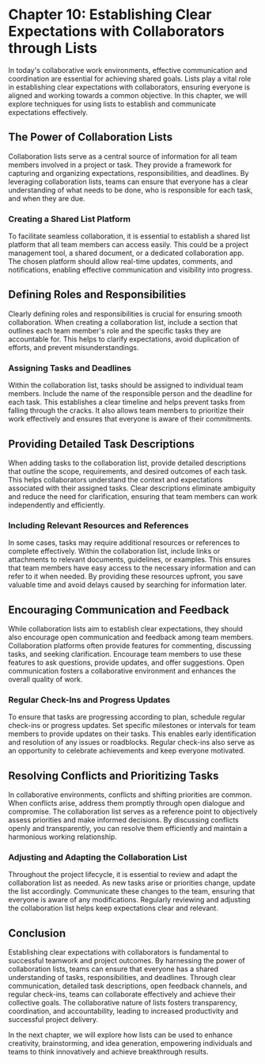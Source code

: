 Chapter 10: Establishing Clear Expectations with Collaborators through Lists
============================================================================

In today's collaborative work environments, effective communication and coordination are essential for achieving shared goals. Lists play a vital role in establishing clear expectations with collaborators, ensuring everyone is aligned and working towards a common objective. In this chapter, we will explore techniques for using lists to establish and communicate expectations effectively.

The Power of Collaboration Lists
--------------------------------

Collaboration lists serve as a central source of information for all team members involved in a project or task. They provide a framework for capturing and organizing expectations, responsibilities, and deadlines. By leveraging collaboration lists, teams can ensure that everyone has a clear understanding of what needs to be done, who is responsible for each task, and when they are due.

### Creating a Shared List Platform

To facilitate seamless collaboration, it is essential to establish a shared list platform that all team members can access easily. This could be a project management tool, a shared document, or a dedicated collaboration app. The chosen platform should allow real-time updates, comments, and notifications, enabling effective communication and visibility into progress.

Defining Roles and Responsibilities
-----------------------------------

Clearly defining roles and responsibilities is crucial for ensuring smooth collaboration. When creating a collaboration list, include a section that outlines each team member's role and the specific tasks they are accountable for. This helps to clarify expectations, avoid duplication of efforts, and prevent misunderstandings.

### Assigning Tasks and Deadlines

Within the collaboration list, tasks should be assigned to individual team members. Include the name of the responsible person and the deadline for each task. This establishes a clear timeline and helps prevent tasks from falling through the cracks. It also allows team members to prioritize their work effectively and ensures that everyone is aware of their commitments.

Providing Detailed Task Descriptions
------------------------------------

When adding tasks to the collaboration list, provide detailed descriptions that outline the scope, requirements, and desired outcomes of each task. This helps collaborators understand the context and expectations associated with their assigned tasks. Clear descriptions eliminate ambiguity and reduce the need for clarification, ensuring that team members can work independently and efficiently.

### Including Relevant Resources and References

In some cases, tasks may require additional resources or references to complete effectively. Within the collaboration list, include links or attachments to relevant documents, guidelines, or examples. This ensures that team members have easy access to the necessary information and can refer to it when needed. By providing these resources upfront, you save valuable time and avoid delays caused by searching for information later.

Encouraging Communication and Feedback
--------------------------------------

While collaboration lists aim to establish clear expectations, they should also encourage open communication and feedback among team members. Collaboration platforms often provide features for commenting, discussing tasks, and seeking clarification. Encourage team members to use these features to ask questions, provide updates, and offer suggestions. Open communication fosters a collaborative environment and enhances the overall quality of work.

### Regular Check-Ins and Progress Updates

To ensure that tasks are progressing according to plan, schedule regular check-ins or progress updates. Set specific milestones or intervals for team members to provide updates on their tasks. This enables early identification and resolution of any issues or roadblocks. Regular check-ins also serve as an opportunity to celebrate achievements and keep everyone motivated.

Resolving Conflicts and Prioritizing Tasks
------------------------------------------

In collaborative environments, conflicts and shifting priorities are common. When conflicts arise, address them promptly through open dialogue and compromise. The collaboration list serves as a reference point to objectively assess priorities and make informed decisions. By discussing conflicts openly and transparently, you can resolve them efficiently and maintain a harmonious working relationship.

### Adjusting and Adapting the Collaboration List

Throughout the project lifecycle, it is essential to review and adapt the collaboration list as needed. As new tasks arise or priorities change, update the list accordingly. Communicate these changes to the team, ensuring that everyone is aware of any modifications. Regularly reviewing and adjusting the collaboration list helps keep expectations clear and relevant.

Conclusion
----------

Establishing clear expectations with collaborators is fundamental to successful teamwork and project outcomes. By harnessing the power of collaboration lists, teams can ensure that everyone has a shared understanding of tasks, responsibilities, and deadlines. Through clear communication, detailed task descriptions, open feedback channels, and regular check-ins, teams can collaborate effectively and achieve their collective goals. The collaborative nature of lists fosters transparency, coordination, and accountability, leading to increased productivity and successful project delivery.

In the next chapter, we will explore how lists can be used to enhance creativity, brainstorming, and idea generation, empowering individuals and teams to think innovatively and achieve breakthrough results.
